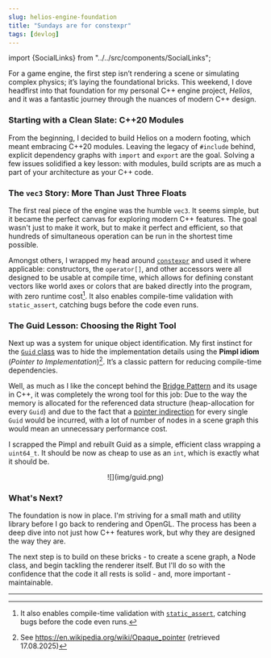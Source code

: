 ```yaml
---
slug: helios-engine-foundation
title: "Sundays are for constexpr"
tags: [devlog]
---
```


import {SocialLinks} from "../../src/components/SocialLinks";


For a game engine, the first step isn’t rendering a scene or simulating complex physics; it’s laying the foundational bricks. This weekend, I dove headfirst into that foundation for my personal C++ engine project, *Helios*, and it was a fantastic journey through the nuances of modern C++ design.

<!--truncate-->


### Starting with a Clean Slate: C++20 Modules
From the beginning, I decided to build Helios on a modern footing, which meant embracing C++20 modules. Leaving the legacy of `#include` behind, explicit dependency graphs with `import` and `export` are the goal. Solving a few issues solidified a key lesson: with modules, build scripts are as much a part of your architecture as your C++ code.

### The `vec3` Story: More Than Just Three Floats
The first real piece of the engine was the humble `vec3`. It seems simple, but it became the perfect canvas for exploring modern C++ features. The goal wasn't just to make it work, but to make it perfect and efficient, so that hundreds of simultaneous operation can be run in the shortest time possible.

Amongst others, I wrapped my head around [`constexpr`](https://en.cppreference.com/w/cpp/language/constexpr.html) and used it where applicable: constructors, the `operator[]`, and other accessors were all designed to be usable at compile time, which allows for defining constant vectors like world axes or colors that are baked directly into the program, with zero runtime cost[^static_assert]. It also enables compile-time validation with `static_assert`, catching bugs before the code even runs.

[^static_assert]: It also enables compile-time validation with [`static_assert`](https://en.cppreference.com/w/cpp/language/static_assert.html), catching bugs before the code even runs.


### The Guid Lesson: Choosing the Right Tool
Next up was a system for unique object identification. My first instinct for the [`Guid` class](https://github.com/garagecraft-games/helios/blob/main/src/helios/util/Guid.cpp) was to hide the implementation details using the **Pimpl idiom** (_Pointer to Implementation_)[^pimpl]. It’s a classic pattern for reducing compile-time dependencies.

[^pimpl]: See https://en.wikipedia.org/wiki/Opaque_pointer (retrieved 17.08.2025)

Well, as much as I like the concept behind the [Bridge Pattern](https://en.wikipedia.org/wiki/Bridge_pattern) and its usage in C++, it was completely the wrong tool for this job: Due to the way the memory is allocated for the referenced data structure (heap-allocation for every `Guid`) and due to the fact that a [pointer indirection](https://www.it.uc3m.es/pbasanta/asng/course_notes/pointers_indirection_with_pointers_en.html) for every single `Guid` would be incurred, with a lot of number of nodes in a scene graph this would mean an unnecessary performance cost.

I scrapped the Pimpl and rebuilt Guid as a simple, efficient class wrapping a `uint64_t`. It should be now as cheap to use as an `int`, which is exactly what it should be.

<center>
![](img/guid.png)
</center>

### What's Next?
The foundation is now in place. I'm striving for a small math and utility library before I go back to rendering and OpenGL. The process has been a deep dive into not just how C++ features work, but why they are designed the way they are.

The next step is to build on these bricks - to create a scene graph, a Node class, and begin tackling the renderer itself. But I'll do so with the confidence that the code it all rests is solid - and, more important - maintainable.

----------------